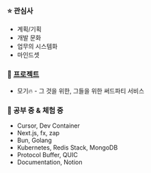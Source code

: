 ### ⭐ 관심사
- 계획/기획
- 개발 문화
- 업무의 시스템화
- 마인드셋

### 🎯 [프로젝트](https://revil-dev.notion.site)
- 모기🔥 - 그 것을 위한, 그들을 위한 써드파티 서비스

### 📖 공부 중 & 체험 중
- Cursor, Dev Container
- Next.js, fx, zap
- Bun, Golang
- Kubernetes, Redis Stack, MongoDB
- Protocol Buffer, QUIC
- Documentation, Notion
